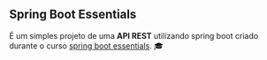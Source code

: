 ## Spring Boot Essentials


É um simples projeto de uma **API REST** utilizando spring boot criado durante o curso [spring boot essentials](https://www.youtube.com/watch?v=R-F-UcDo_5I&list=PL62G310vn6nF3gssjqfCKLpTK2sZJ_a_1). :mortar_board:


